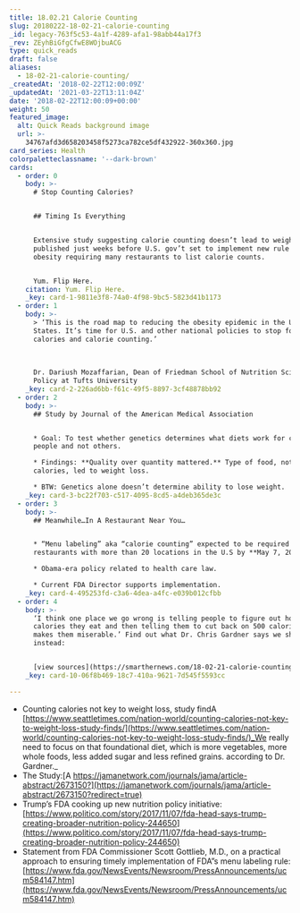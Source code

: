 ```yaml
---
title: 18.02.21 Calorie Counting
slug: 20180222-18-02-21-calorie-counting
_id: legacy-763f5c53-4a1f-4289-afa1-98abb44a17f3
_rev: ZEyhBiGfgCfwE8WOjbuACG
type: quick_reads
draft: false
aliases:
  - 18-02-21-calorie-counting/
_createdAt: '2018-02-22T12:00:09Z'
_updatedAt: '2021-03-22T13:11:04Z'
date: '2018-02-22T12:00:09+00:00'
weight: 50
featured_image:
  alt: Quick Reads background image
  url: >-
    34767afd3d658203458f5273ca782ce5df432922-360x360.jpg
card_series: Health
colorpaletteclassname: '--dark-brown'
cards:
  - order: 0
    body: >-
      # Stop Counting Calories?


      ## Timing Is Everything


      Extensive study suggesting calorie counting doesn’t lead to weight loss
      published just weeks before U.S. gov’t set to implement new rule to combat
      obesity requiring many restaurants to list calorie counts.


      Yum. Flip Here.
    citation: Yum. Flip Here.
    _key: card-1-9811e3f8-74a0-4f98-9bc5-5823d41b1173
  - order: 1
    body: >-
      > ‘This is the road map to reducing the obesity epidemic in the United
      States. It’s time for U.S. and other national policies to stop focusing on
      calories and calorie counting.’  
        
        
        
      Dr. Dariush Mozaffarian, Dean of Friedman School of Nutrition Science and
      Policy at Tufts University
    _key: card-2-226ad6bb-f61c-49f5-8897-3cf48878bb92
  - order: 2
    body: >-
      ## Study by Journal of the American Medical Association


      * Goal: To test whether genetics determines what diets work for certain
      people and not others.

      * Findings: **Quality over quantity mattered.** Type of food, not
      calories, led to weight loss.

      * BTW: Genetics alone doesn’t determine ability to lose weight.
    _key: card-3-bc22f703-c517-4095-8cd5-a4deb365de3c
  - order: 3
    body: >-
      ## Meanwhile…In A Restaurant Near You…


      * “Menu labeling” aka “calorie counting” expected to be required of all
      restaurants with more than 20 locations in the U.S by **May 7, 2018**.

      * Obama-era policy related to health care law.

      * Current FDA Director supports implementation.
    _key: card-4-495253fd-c3a6-4dea-a4fc-e039b012cfbb
  - order: 4
    body: >-
      ‘I think one place we go wrong is telling people to figure out how many
      calories they eat and then telling them to cut back on 500 calories, which
      makes them miserable.’ Find out what Dr. Chris Gardner says we should do
      instead:


      [view sources](https://smarthernews.com/18-02-21-calorie-counting/)
    _key: card-10-06f8b469-18c7-410a-9621-7d545f5593cc

---
```

* Counting calories not key to weight loss, study findA [https://www.seattletimes.com/nation-world/counting-calories-not-key-to-weight-loss-study-finds/](https://www.seattletimes.com/nation-world/counting-calories-not-key-to-weight-loss-study-finds/)_We really need to focus on that foundational diet, which is more vegetables, more whole foods, less added sugar and less refined grains. according to Dr. Gardner._
* The Study:[A https://jamanetwork.com/journals/jama/article-abstract/2673150?](https://jamanetwork.com/journals/jama/article-abstract/2673150?redirect=true)
* Trump’s FDA cooking up new nutrition policy initiative: [https://www.politico.com/story/2017/11/07/fda-head-says-trump-creating-broader-nutrition-policy-244650](https://www.politico.com/story/2017/11/07/fda-head-says-trump-creating-broader-nutrition-policy-244650)
* Statement from FDA Commissioner Scott Gottlieb, M.D., on a practical approach to ensuring timely implementation of FDA”s menu labeling rule: [https://www.fda.gov/NewsEvents/Newsroom/PressAnnouncements/ucm584147.htm](https://www.fda.gov/NewsEvents/Newsroom/PressAnnouncements/ucm584147.htm)